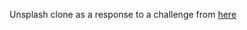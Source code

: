 Unsplash clone as a response to a challenge from [here](https://devchallenges.io/challenges/rYyhwJAxMfES5jNQ9YsP)